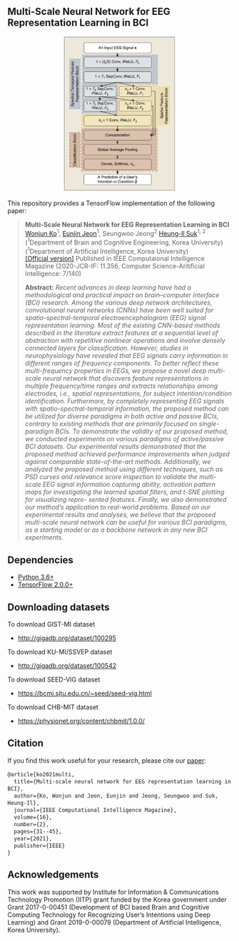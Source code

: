 ## Multi-Scale Neural Network for EEG Representation Learning in BCI
<p align="center"><img width="50%" src="files/msnn.png" /></p>

This repository provides a TensorFlow implementation of the following paper:
> **Multi-Scale Neural Network for EEG Representation Learning in BCI**<br>
> [Wonjun Ko](https://scholar.google.com/citations?user=Fvzg1_sAAAAJ&hl=ko&oi=ao)<sup>1</sup>, [Eunjin Jeon](https://scholar.google.com/citations?user=U_hg5B0AAAAJ&hl=ko)<sup>1</sup>, Seungwoo Jeong<sup>2</sup> [Heung-Il Suk](https://scholar.google.co.kr/citations?user=dl_oZLwAAAAJ&hl=ko)<sup>1, 2</sup><br/>
> (<sup>1</sup>Department of Brain and Cognitive Engineering, Korea University) <br/>
> (<sup>1</sup>Department of Artificial Intelligence, Korea University) <br/>
> [[Official version]](https://ieeexplore.ieee.org/abstract/document/9403717)
> Published in IEEE Computaional Intelligence Magazine (2020-JCR-IF: 11.356, Computer Science-Aritificial Intelligence: 7/140)
> 
> **Abstract:** *Recent advances in deep learning have had a methodological and practical impact on brain–computer interface (BCI) research. Among the various deep network architectures, convolutional neural networks (CNNs) have been well suited for spatio-spectral-temporal electroencephalogram (EEG) signal representation learning. Most of the existing CNN-based methods described in the literature extract features at a sequential level of abstraction with repetitive nonlinear operations and involve densely connected layers for classification. However, studies in neurophysiology have revealed that EEG signals carry information in different ranges of frequency components. To better reflect these multi-frequency properties in EEGs, we propose a novel deep multi-scale neural network that discovers feature representations in multiple frequency/time ranges and extracts relationships among electrodes, i.e., spatial representations, for subject intention/condition identification. Furthermore, by completely representing EEG signals with spatio-spectral-temporal information, the proposed method can be utilized for diverse paradigms in both active and passive BCIs, contrary to existing methods that are primarily focused on single-paradigm BCIs. To demonstrate the validity of our proposed method, we conducted experiments on various paradigms of active/passive BCI datasets. Our experimental results demonstrated that the proposed method achieved performance improvements when judged against comparable state-of-the-art methods. Additionally, we analyzed the proposed method using different techniques, such as PSD curves and relevance score inspection to validate the multi-scale EEG signal information capturing ability, activation pattern maps for investigating the learned spatial filters, and t-SNE plotting for visualizing repre- sented features. Finally, we also demonstrated our method’s application to real-world problems. Based on our experimental results and analyses, we believe that the proposed multi-scale neural network can be useful for various BCI paradigms, as a starting model or as a backbone network in any new BCI experiments.*

## Dependencies
* [Python 3.6+](https://www.continuum.io/downloads)
* [TensorFlow 2.0.0+](https://www.tensorflow.org/)

## Downloading datasets
To download GIST-MI dataset
* http://gigadb.org/dataset/100295

To download KU-MI/SSVEP dataset
* http://gigadb.org/dataset/100542

To download SEED-VIG dataset
* https://bcmi.sjtu.edu.cn/~seed/seed-vig.html

To download CHB-MIT dataset
* https://physionet.org/content/chbmit/1.0.0/

## Citation
If you find this work useful for your research, please cite our [paper](https://ieeexplore.ieee.org/abstract/document/9403717):
```
@article{ko2021multi,
  title={Multi-scale neural network for EEG representation learning in BCI},
  author={Ko, Wonjun and Jeon, Eunjin and Jeong, Seungwoo and Suk, Heung-Il},
  journal={IEEE Computational Intelligence Magazine},
  volume={16},
  number={2},
  pages={31--45},
  year={2021},
  publisher={IEEE}
}
```

## Acknowledgements
This work was supported by Institute for Information & Communications Technology Promotion (IITP) grant funded by the Korea government under Grant 2017-0-00451 (Development of BCI based Brain and Cognitive Computing Technology for Recognizing User’s Intentions using Deep Learning) and Grant 2019-0-00079 (Department of Artificial Intelligence, Korea University).

